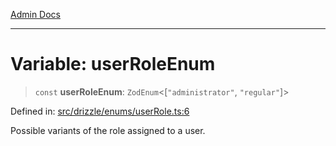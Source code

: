 [Admin Docs](/)

***

# Variable: userRoleEnum

> `const` **userRoleEnum**: `ZodEnum`\<\[`"administrator"`, `"regular"`\]\>

Defined in: [src/drizzle/enums/userRole.ts:6](https://github.com/NishantSinghhhhh/talawa-api/blob/eec373445d0a4b36c011832ad5010e69e112315d/src/drizzle/enums/userRole.ts#L6)

Possible variants of the role assigned to a user.
